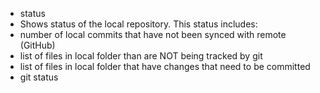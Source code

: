 - status
 - Shows status of the local repository. This status includes:
- number of local commits that have not been synced with remote (GitHub)
- list of files in local folder than are NOT being tracked by git
- list of files in local folder that have changes that need to be committed
 - git status

